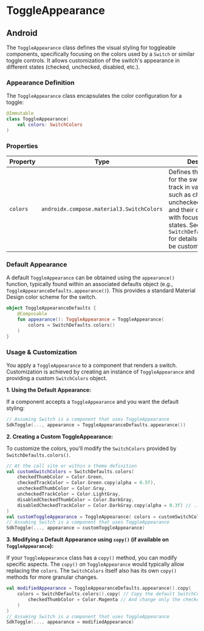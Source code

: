 # ToggleAppearance

## Android

The `ToggleAppearance` class defines the visual styling for toggleable components, specifically focusing on the colors used by a `Switch` or similar toggle controls. It allows customization of the switch's appearance in different states (checked, unchecked, disabled, etc.).

### Appearance Definition

The `ToggleAppearance` class encapsulates the color configuration for a toggle:

```Kotlin
@Immutable
class ToggleAppearance(
    val colors: SwitchColors
)
```

### Properties

 Property | Type                                     | Description                                                                                                                                                                                             |
----------|------------------------------------------|---------------------------------------------------------------------------------------------------------------------------------------------------------------------------------------------------------|
 `colors` | `androidx.compose.material3.SwitchColors` | Defines the colors used for the switch thumb and track in various states such as checked, unchecked, disabled, and their combinations with focused or hovered states. See `SwitchDefaults.colors()` for details on what can be customized. |

### Default Appearance

A default `ToggleAppearance` can be obtained using the `appearance()` function, typically found within an associated defaults object (e.g., `ToggleAppearanceDefaults.appearance()`). This provides a standard Material Design color scheme for the switch.

```Kotlin
object ToggleAppearanceDefaults {
    @Composable
    fun appearance(): ToggleAppearance = ToggleAppearance(
        colors = SwitchDefaults.colors()
    )
}
```

### Usage & Customization

You apply a `ToggleAppearance` to a component that renders a switch. Customization is achieved by creating an instance of `ToggleAppearance` and providing a custom `SwitchColors` object.

**1. Using the Default Appearance:**

If a component accepts a `ToggleAppearance` and you want the default styling:

```Kotlin
// Assuming Switch is a component that uses ToggleAppearance 
SdkToggle(..., appearance = ToggleAppearanceDefaults.appearance())
```

**2. Creating a Custom ToggleAppearance:**

To customize the colors, you'll modify the `SwitchColors` provided by `SwitchDefaults.colors()`.

```Kotlin
// At the call site or within a theme definition 
val customSwitchColors = SwitchDefaults.colors( 
    checkedThumbColor = Color.Green,
    checkedTrackColor = Color.Green.copy(alpha = 0.5f),
    uncheckedThumbColor = Color.Gray,
    uncheckedTrackColor = Color.LightGray,
    disabledCheckedThumbColor = Color.DarkGray,
    disabledCheckedTrackColor = Color.DarkGray.copy(alpha = 0.3f) // ... and other color states as needed 
)
val customToggleAppearance = ToggleAppearance( colors = customSwitchColors )
// Assuming Switch is a component that uses ToggleAppearance 
SdkToggle(..., appearance = customToggleAppearance)
```

**3. Modifying a Default Appearance using `copy()` (if available on `ToggleAppearance`):**

If your `ToggleAppearance` class has a `copy()` method, you can modify specific aspects. The `copy()` on `ToggleAppearance` would typically allow replacing the `colors`. The `SwitchColors` itself also has its own `copy()` methods for more granular changes.

```Kotlin
val modifiedAppearance = ToggleAppearanceDefaults.appearance().copy( 
    colors = SwitchDefaults.colors().copy( // Copy the default SwitchColors 
        checkedThumbColor = Color.Magenta // And change only the checked thumb color // Potentially other specific color changes 
    ) 
)
// Assuming Switch is a component that uses ToggleAppearance 
SdkToggle(..., appearance = modifiedAppearance)
```